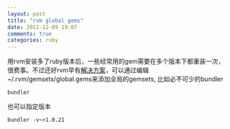 ```yaml
---
layout: post
title: "rvm global gems"
date: 2011-12-09 19:07
comments: true
categories: ruby
---
```


用rvm安装多了ruby版本后，一些经常用的gem需要在多个版本下都重装一次，很费事。不过还好rvm早有[解决方案](http://beginrescueend.com/gemsets/initial/)，可以通过编辑~/.rvm/gemsets/global.gems来添加全局的gemsets, 比如必不可少的bundler

```
bundler
```

也可以指定版本

```
bundler -v~>1.0.21
```
